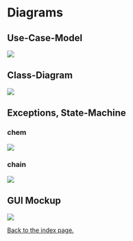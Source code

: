 # Diagrams

## Use-Case-Model
<img src="https://raw.githubusercontent.com/Kiratsuwa/biochemistry/master/diagrams/Use_Case_Diagramm.png" style="display: block; margin: auto;" />

## Class-Diagram
<img src="https://raw.githubusercontent.com/Kiratsuwa/biochemistry/master/diagrams/chemistry.png" style="display: block; margin: auto;" />

## Exceptions, State-Machine
### chem

<img src="https://raw.githubusercontent.com/Kiratsuwa/biochemistry/master/diagrams/Exceptions_chem.png" style="display: block; margin: auto;" />

### chain

<img src="https://raw.githubusercontent.com/Kiratsuwa/biochemistry/master/diagrams/Exceptions_chain.png" style="display: block; margin: auto;" />

## GUI Mockup
<img src="https://raw.githubusercontent.com/Kiratsuwa/biochemistry/master/diagrams/GUI_Mockup.png" style="display: block; margin: auto;" />

[Back to the index page.](https://kiratsuwa.github.io/biochemistry/)
